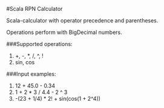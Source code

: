 #Scala RPN Calculator

Scala-calculator with operator precedence and parentheses.

Operations perform with BigDecimal numbers.

###Supported operations:

1. +, -, *, /, ^, !
2. sin, cos

###Input examples:

1. 12 + 45.0 - 0.34
2. 1 + 2 * 3 / 4.4 - 2 ^ 3
3. -(23 + 1/4) * 2! + sin(cos(1 + 2^4))
